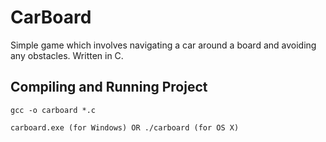 # CarBoard
Simple game which involves navigating a car around a board and avoiding any obstacles. Written in C.

## Compiling and Running Project

```
gcc -o carboard *.c
```

```
carboard.exe (for Windows) OR ./carboard (for OS X)
```
